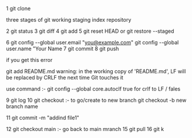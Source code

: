 1 git clone  

three stages of git 
working
staging index
repository 

2 git status 
3 git diff 
4 git add 
5 git reset HEAD or git restore --staged 

6 git config --global user.email "you@example.com"
  git config --global user.name "Your Name
7 git commit 
8 git push 

if you get this error 

 git add README.md
warning: in the working copy of 'README.md', LF will be replaced by CRLF the next time Git touches it

use command :-  git config --global core.autoclf true for crlf to LF / fales 

9 git log 
10 git checkout    :- to go/create to new branch     git checkout -b new branch name 

11 git commit -m "addind file1"

12 git checkout main    :- go  back to main mranch 
15 git pull
16 git k 

